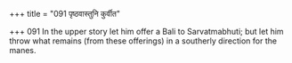 +++
title = "091 पृष्ठवास्तुनि कुर्वीत"

+++
091	In the upper story let him offer a Bali to Sarvatmabhuti; but let him throw what remains (from these offerings) in a southerly direction for the manes.